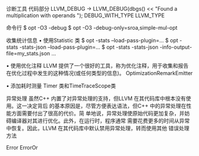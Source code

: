 诊断工具
代码部分
LLVM_DEBUG  -> LLVM_DEBUG(dbgs() << "Found a multiplication with operands ");
DEBUG_WITH_TYPE
LLVM_TYPE

命令行
$ opt -O3 -debug
$ opt -O3 -debug-only=sroa,simple-mul-opt

收集统计信息
• 使用Statistic 类
$ opt -stats –load-pass-plugin=…
$ opt -stats -stats-json –load-pass-plugin=…
$ opt -stats -stats-json -info-output-file=my_stats.json …

• 使用优化注释
LLVM 提供了一个很好的工具，称为优化注释，用于收集和报告在优化过程中发生的这种情况(或任何类型的信息)。
OptimizationRemarkEmitter

• 添加耗时测量
Timer 类和TimeTraceScope类


异常处理
虽然C++ 内置了对异常处理的支持，但LLVM 在其代码库中根本没有使用。这一决定背后
的基本原因是，尽管方便表达语法，但C++ 中的异常处理在性能方面需要付出了很高的代价。简
单地说，异常处理使原始代码更加复杂，并妨碍编译器对其进行优化。此外，在运行时，程序通常
需要花费更多的时间从异常中恢复。因此，LLVM 在其代码库中默认禁用异常处理，转而使用其他
错误处理方法

Error
ErrorOr